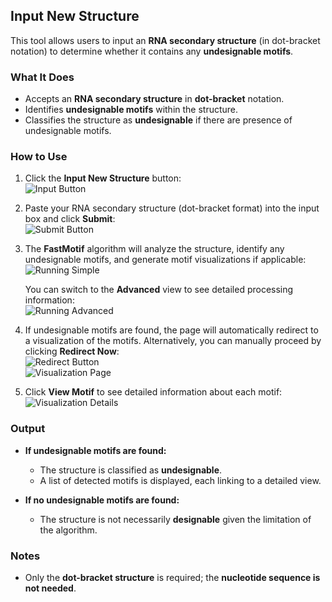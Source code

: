 ## Input New Structure

This tool allows users to input an **RNA secondary structure** (in dot-bracket notation) to determine whether it contains any **undesignable motifs**.

### What It Does

- Accepts an **RNA secondary structure** in **dot-bracket** notation.
- Identifies **undesignable motifs** within the structure.
- Classifies the structure as **undesignable** if there are presence of undesignable motifs.

### How to Use

1. Click the **Input New Structure** button:  
   ![Input Button](/motifserver/help-docs/figs/input_button.png)

2. Paste your RNA secondary structure (dot-bracket format) into the input box and click **Submit**:  
   ![Submit Button](/motifserver/help-docs/figs/submit_button.png)

3. The **FastMotif** algorithm will analyze the structure, identify any undesignable motifs, and generate motif visualizations if applicable:  
   ![Running Simple](/motifserver/help-docs/figs/running_simple.png)

   You can switch to the **Advanced** view to see detailed processing information:  
   ![Running Advanced](/motifserver/help-docs/figs/running_advanced.png)

4. If undesignable motifs are found, the page will automatically redirect to a visualization of the motifs. Alternatively, you can manually proceed by clicking **Redirect Now**:  
   ![Redirect Button](/motifserver/help-docs/figs/redirect_button.png)  
   ![Visualization Page](/motifserver/help-docs/figs/visualization_page.png)

5. Click **View Motif** to see detailed information about each motif:  
   ![Visualization Details](/motifserver/help-docs/figs/visualization_detailed.png)

### Output

- **If undesignable motifs are found:**
  - The structure is classified as **undesignable**.
  - A list of detected motifs is displayed, each linking to a detailed view.

- **If no undesignable motifs are found:**
  - The structure is not necessarily **designable** given the limitation of the algorithm.

### Notes

- Only the **dot-bracket structure** is required; the **nucleotide sequence is not needed**.
